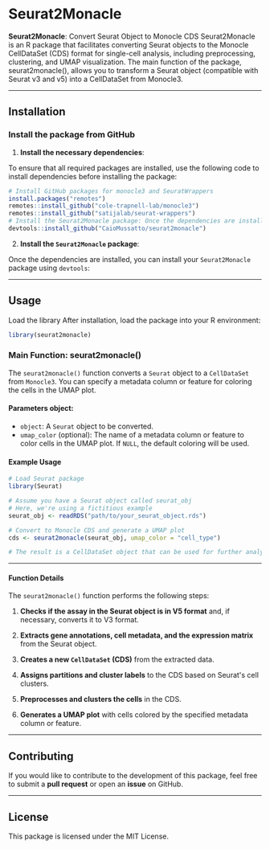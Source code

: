 # Seurat2Monacle

**Seurat2Monacle**: Convert Seurat Object to Monocle CDS Seurat2Monacle is an R package that facilitates converting Seurat objects to the Monocle CellDataSet (CDS) format for single-cell analysis, including preprocessing, clustering, and UMAP visualization. The main function of the package, seurat2monacle(), allows you to transform a Seurat object (compatible with Seurat v3 and v5) into a CellDataSet from Monocle3.

------------------------------------------------------------------------

## Installation

### Install the package from GitHub

1.  **Install the necessary dependencies**:

To ensure that all required packages are installed, use the following code to install dependencies before installing the package:

``` r
# Install GitHub packages for monocle3 and SeuratWrappers 
install.packages("remotes") 
remotes::install_github("cole-trapnell-lab/monocle3") 
remotes::install_github("satijalab/seurat-wrappers") 
# Install the Seurat2Monacle package: Once the dependencies are installed, you can install your Seurat2Monacle package using devtools:
devtools::install_github("CaioMussatto/seurat2monacle")
```

2.  **Install the `Seurat2Monacle` package**:

Once the dependencies are installed, you can install your `Seurat2Monacle` package using `devtools`:

------------------------------------------------------------------------

## Usage

Load the library After installation, load the package into your R environment:

``` r
library(seurat2monacle)
```

### Main Function: **seurat2monacle()**

The `seurat2monacle()` function converts a `Seurat` object to a `CellDataSet` from `Monocle3`. You can specify a metadata column or feature for coloring the cells in the UMAP plot.

#### Parameters object:

-   `object`: A `Seurat` object to be converted.
-   `umap_color` (optional): The name of a metadata column or feature to color cells in the UMAP plot. If `NULL`, the default coloring will be used.

#### Example Usage

``` r
# Load Seurat package
library(Seurat)

# Assume you have a Seurat object called seurat_obj
# Here, we're using a fictitious example
seurat_obj <- readRDS("path/to/your_seurat_object.rds")

# Convert to Monocle CDS and generate a UMAP plot
cds <- seurat2monacle(seurat_obj, umap_color = "cell_type")

# The result is a CellDataSet object that can be used for further analysis
```

------------------------------------------------------------------------

#### Function Details

The `seurat2monacle()` function performs the following steps:

1.  **Checks if the assay in the Seurat object is in V5 format** and, if necessary, converts it to V3 format.

2.  **Extracts gene annotations, cell metadata, and the expression matrix** from the Seurat object.

3.  **Creates a new `CellDataSet` (CDS)** from the extracted data.

4.  **Assigns partitions and cluster labels** to the CDS based on Seurat's cell clusters.

5.  **Preprocesses and clusters the cells** in the CDS.

6.  **Generates a UMAP plot** with cells colored by the specified metadata column or feature.

------------------------------------------------------------------------

## Contributing

If you would like to contribute to the development of this package, feel free to submit a **pull request** or open an **issue** on GitHub.

------------------------------------------------------------------------

## License

This package is licensed under the MIT License.
